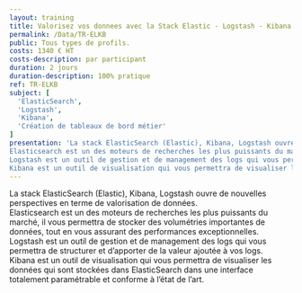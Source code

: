 ```yaml
---
layout: training
title: Valorisez vos donnees avec la Stack Elastic - Logstash - Kibana - Beats
permalink: /Data/TR-ELKB
public: Tous types de profils.
costs: 1340 € HT
costs-description: par participant
duration: 2 jours
duration-description: 100% pratique
ref: TR-ELKB
subject: [
  'ElasticSearch',
  'Logstash',
  'Kibana',
  'Création de tableaux de bord métier'
]
presentation: 'La stack ElasticSearch (Elastic), Kibana, Logstash ouvre de nouvelles perspectives en terme de valorisation de données.
Elasticsearch est un des moteurs de recherches les plus puissants du marché, il vous permettra de stocker des volumétries importantes de données, tout en vous assurant des performances exceptionnelles.
Logstash est un outil de gestion et de management des logs qui vous permettra de structurer et d’apporter de la valeur ajoutée à vos logs.
Kibana est un outil de visualisation qui vous permettra de visualiser les données qui sont stockées dans ElasticSearch dans une interface totalement paramétrable et conforme à l’état de l’art.'
---
```


La stack ElasticSearch (Elastic), Kibana, Logstash ouvre de nouvelles perspectives en terme de valorisation de données.  
Elasticsearch est un des moteurs de recherches les plus puissants du marché, il vous permettra de stocker des volumétries importantes de données, tout en vous assurant des performances exceptionnelles.  
Logstash est un outil de gestion et de management des logs qui vous permettra de structurer et d’apporter de la valeur ajoutée à vos logs.  
Kibana est un outil de visualisation qui vous permettra de visualiser les données qui sont stockées dans ElasticSearch dans une interface totalement paramétrable et conforme à l’état de l’art.  
